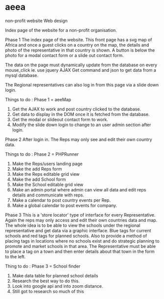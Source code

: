 # aeea
non-profit website
Web design

Index page of the website for a non-profit organisation.

Phase 1 The index page of the website. This front page has a svg map of Africa and once a guest clicks on a country on the map, the details and photo of the representative in that country is shown. A button is below the photo for a modal contact form or a slide out contact form.

The data on the page must dynamically update from the database on every mouse_click ie. use jquery AJAX Get command and json to get data from a mysql database.

The Regional representatives can also log in from this page via a slide down login.

Things to do : Phase 1 = aeeMap

  1. Get the AJAX to work and post country clicked to the database.
  2. Get data to display in the DOM once it is fetched from the database.
  3. Get the modal or slideout contact form to work.
  4. Modify the slide down login to change to an user admin section after login.

Phase 2 After login in. The Reps may only see and edit their own country data.

Things to do : Phase 2 = PHPRunner

  1. Make the Reps/users landing page
  2.  Make the add Reps form
  3.  Make the Reps editable grid view
  4.  Make the add School form
  5.  Make the School editable grid view
  6.  Make an admin portal where admin can view all data and edit reps details and communicate with reps.
  7.  Make a calendar to post country events per Rep.
  8.  Make a global calendar to post events for company.

Phase 3 This is a 'store locator' type of interface for every Representative. Again the reps may only access and edit their own countries data and map. The whole idea is to be able to view the schools under the regional representative and get data via a graphic interface. Blue tags for current schools and red tags for planned schools. Also to provide a method of placing tags in locations where no schools exist and do strategic planning to promote and market schools in that area. The Representative must be able to place a tag on a town and then enter details about that town in the form to the left.

Thing to do : Phase 3 = School finder

  1.  Make data table for planned school details
  2.  Research the best way to do this.
  3.  Look into google api and into zoom distance.
  4.  Still got to research so much of this
